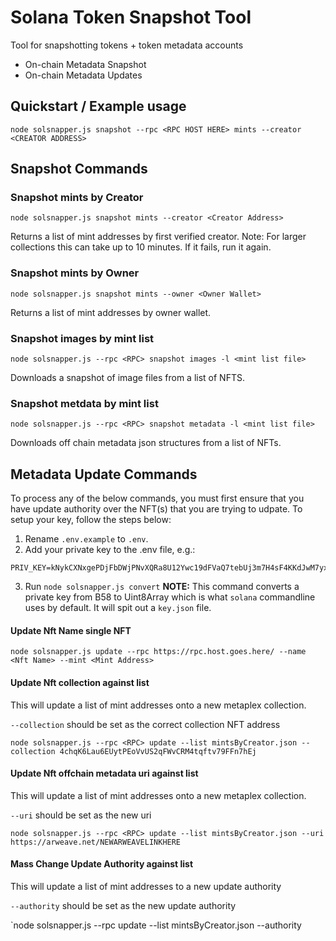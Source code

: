 # Solana Token Snapshot Tool

Tool for snapshotting tokens + token metadata accounts
- On-chain Metadata Snapshot
- On-chain Metadata Updates

## Quickstart / Example usage

`node solsnapper.js snapshot --rpc <RPC HOST HERE> mints --creator <CREATOR ADDRESS>`

## Snapshot Commands

### Snapshot mints by Creator

`node solsnapper.js snapshot mints --creator <Creator Address>`

Returns a list of mint addresses by first verified creator. Note: For larger collections this can take up to 10 minutes. If it fails, run it again.

### Snapshot mints by Owner

`node solsnapper.js snapshot mints --owner <Owner Wallet>`

Returns a list of mint addresses by owner wallet.

### Snapshot images by mint list

`node solsnapper.js --rpc <RPC> snapshot images -l <mint list file>`

Downloads a snapshot of image files from a list of NFTS.

### Snapshot metdata by mint list

`node solsnapper.js --rpc <RPC> snapshot metadata -l <mint list file>`

Downloads off chain metadata json structures from a list of NFTs.

## Metadata Update Commands

To process any of the below commands, you must first ensure that you have update authority over the NFT(s) that you are trying to udpate. To setup your key, follow the steps below:

1. Rename `.env.example` to `.env`.
2. Add your private key to the .env file, e.g.:
```
PRIV_KEY=kNykCXNxgePDjFbDWjPNvXQRa8U12Ywc19dFVaQ7tebUj3m7H4sF4KKdJwM7yxxb3rqxchdjezX9Szh8bLcQAjb
```
3. Run `node solsnapper.js convert` 
<b>NOTE:</b> This command converts a private key from B58 to Uint8Array which is what `solana` commandline uses by default. It will spit out a `key.json` file.

#### Update Nft Name single NFT
`node solsnapper.js update --rpc https://rpc.host.goes.here/ --name <Nft Name> --mint <Mint Address>`

#### Update Nft collection against list
This will update a list of mint addresses onto a new metaplex collection.

`--collection` should be set as the correct collection NFT address

`node solsnapper.js --rpc <RPC> update --list mintsByCreator.json --collection 4chqK6Lau6EUytPEoVvUS2qFWvCRM4tqftv79FFn7hEj`

#### Update Nft offchain metadata uri against list
This will update a list of mint addresses onto a new metaplex collection.

`--uri` should be set as the new uri

`node solsnapper.js --rpc <RPC> update --list mintsByCreator.json --uri https://arweave.net/NEWARWEAVELINKHERE`

#### Mass Change Update Authority against list
This will update a list of mint addresses to a new update authority

`--authority` should be set as the new update authority

`node solsnapper.js --rpc <RPC> update --list mintsByCreator.json --authority <NEWAUTHADDRESS>